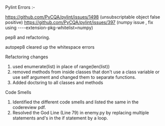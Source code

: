 Pylint Errors :-

https://github.com/PyCQA/pylint/issues/1498 (unsubscriptable object false positive)
https://github.com/PyCQA/pylint/issues/397  (numpy issue , fix using ----extension-pkg-whitelist=numpy)


pep8 and refactoring.

autopep8 cleared up the whitespace errors 

Refactoring changes

1) used enumerate(list) in place of range(len(list))
2) removed methods from inside classes that don't use a class         variable or use self argument and changed them to separate         functions. 
3) Added doctsring to all classes and methods

Code Smells

1) Identified the different code smells and listed the same in the codereview pdf.
2) Resolved the God Line (Line 79) in enemy.py by replacing multiple statements and's in the if statement by a loop.




